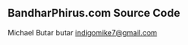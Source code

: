 BandharPhirus.com Source Code
-----------------------------
Michael Butar butar
indigomike7@gmail.com